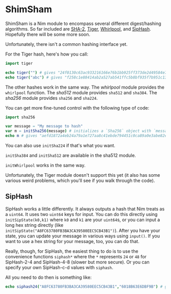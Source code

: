 
ShimSham
========

ShimSham is a Nim module to encompass several different digest/hashing algorithms. So far included are [SHA-2](https://en.wikipedia.org/wiki/SHA-2), [Tiger](https://en.wikipedia.org/wiki/Tiger_%28cryptography%29), [Whirlpool](https://en.wikipedia.org/wiki/Whirlpool_%28cryptography%29), and [SipHash](http://en.wikipedia.org/wiki/SipHash). Hopefully there will be some more soon.

Unfortunately, there isn't a common hashing interface yet.

For the Tiger hash, here's how you call:
```nim
import tiger

echo tiger("") # gives "24f0130c63ac933216166e76b1bb925ff373de2d49584e7a"
echo tiger("abc") # gives "f258c1e88414ab2a527ab541ffc5b8bf935f7b951c132951"
```

The other hashes work in the same way. The *whirlpool* module provides the `whirlpool` function. The *sha512* module provides `sha512` and `sha384`. The *sha256* module provides `sha256` and `sha224`. 

You can get more fine-tuned control with the following type of code:

```nim
import sha256

var message = "My message to hash"
var m = initSha256(message) # initializes a `Sha256` object with `message`
echo m # gives "aefd1872a4eb24a79a1e727aa8c41ebde794451c0ca89a0e3abe82e45a477afc"
```
You can also use `initSha224` if that's what you want.

`initSha384` and `initSha512` are available in the sha512 module.

`initWhirlpool` works in the same way.

Unfortunately, the Tiger module doesn't support this yet (it also has some various weird problems, which you'll see if you walk through the code).


SipHash
-------

SipHash works a little differently. It always outputs a hash that Nim treats as a `uint64`. It uses two `uint64` keys for input. You can do this directly using `initSipState(k0,k1)` where `k0` and `k1` are your `uint64`s, or you can input a long hex string directly (like `initSipState("A8FC63780FB3BA3CA39580EEC5CB43B1")`). After you have your state, you can update your message in various ways using `input()`. If you want to use a hex string for your message, too, you can do that.

Really, though, for SipHash, the easiest thing to do is to use the convenience functions `siphash*` where the `*` represents `24` or `48` for SipHash-2-4 and SipHash-4-8 (slower but more secure). Or you can specify your own SipHash-c-d values with `siphash`.

All you need to do then is something like:

```nim
echo siphash24("A8FC63780FB3BA3CA39580EEC5CB43B1","6018B63E6DBF9B") # gives "701bdf2ea1c82585"
```
